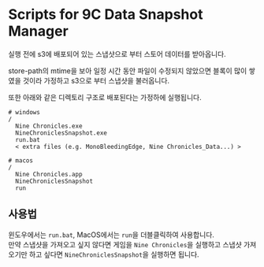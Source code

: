 Scripts for 9C Data Snapshot Manager
====================================

실행 전에 s3에 배포되어 있는 스냅샷으로 부터 스토어 데이터를 받아옵니다. 

store-path의 mtime을 보아 일정 시간 동안 파일이 수정되지 않았으면 블록이 많이 쌓였을 것이라 가정하고 s3으로 부터 스냅샷을 불러옵니다.

또한 아래와 같은 디렉토리 구조로 배포된다는 가정하에 실행됩니다.

```text
# windows
/
  Nine Chronicles.exe
  NineChroniclesSnapshot.exe
  run.bat
  < extra files (e.g. MonoBleedingEdge, Nine Chronicles_Data...) >

# macos
/
  Nine Chronicles.app
  NineChroniclesSnapshot
  run
```


사용법
----

윈도우에서는 `run.bat`, MacOS에서는 `run`을 더블클릭하여 사용합니다.  
만약 스냅샷을 가져오고 싶지 않다면 게임을 `Nine Chronicles`을 실행하고 스냅샷 가져오기만 하고 싶다면 `NineChroniclesSnapshot`을 실행하면 됩니다.
